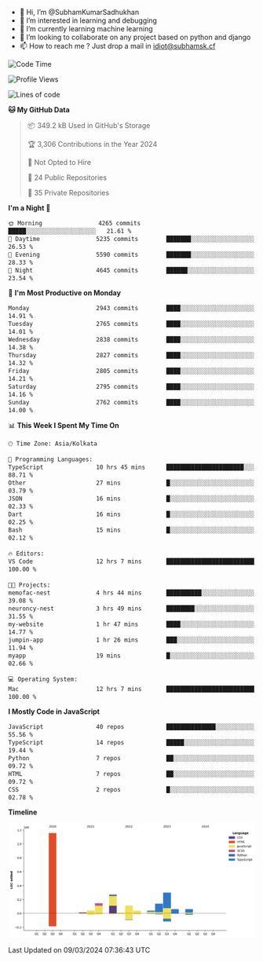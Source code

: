 - 👋 Hi, I’m @SubhamKumarSadhukhan
- 👀 I’m interested in learning and debugging
- 🌱 I’m currently learning machine learning
- 💞️ I’m looking to collaborate on any project based on python and django
- 📫 How to reach me ?
      Just drop a mail in idiot@subhamsk.cf

<!---
SubhamKumarSadhukhan/SubhamKumarSadhukhan is a ✨ special ✨ repository because its `README.md` (this file) appears on your GitHub profile.
You can click the Preview link to take a look at your changes.
--->


<!--START_SECTION:waka-->
![Code Time](http://img.shields.io/badge/Code%20Time-1%2C986%20hrs%2042%20mins-blue)

![Profile Views](http://img.shields.io/badge/Profile%20Views-30-blue)

![Lines of code](https://img.shields.io/badge/From%20Hello%20World%20I%27ve%20Written-2.4%20million%20lines%20of%20code-blue)

**🐱 My GitHub Data** 

> 📦 349.2 kB Used in GitHub's Storage 
 > 
> 🏆 3,306 Contributions in the Year 2024
 > 
> 🚫 Not Opted to Hire
 > 
> 📜 24 Public Repositories 
 > 
> 🔑 35 Private Repositories 
 > 
**I'm a Night 🦉** 

```text
🌞 Morning                4265 commits        █████░░░░░░░░░░░░░░░░░░░░   21.61 % 
🌆 Daytime                5235 commits        ███████░░░░░░░░░░░░░░░░░░   26.53 % 
🌃 Evening                5590 commits        ███████░░░░░░░░░░░░░░░░░░   28.33 % 
🌙 Night                  4645 commits        ██████░░░░░░░░░░░░░░░░░░░   23.54 % 
```
📅 **I'm Most Productive on Monday** 

```text
Monday                   2943 commits        ████░░░░░░░░░░░░░░░░░░░░░   14.91 % 
Tuesday                  2765 commits        ████░░░░░░░░░░░░░░░░░░░░░   14.01 % 
Wednesday                2838 commits        ████░░░░░░░░░░░░░░░░░░░░░   14.38 % 
Thursday                 2827 commits        ████░░░░░░░░░░░░░░░░░░░░░   14.32 % 
Friday                   2805 commits        ████░░░░░░░░░░░░░░░░░░░░░   14.21 % 
Saturday                 2795 commits        ████░░░░░░░░░░░░░░░░░░░░░   14.16 % 
Sunday                   2762 commits        ████░░░░░░░░░░░░░░░░░░░░░   14.00 % 
```


📊 **This Week I Spent My Time On** 

```text
🕑︎ Time Zone: Asia/Kolkata

💬 Programming Languages: 
TypeScript               10 hrs 45 mins      ██████████████████████░░░   88.71 % 
Other                    27 mins             █░░░░░░░░░░░░░░░░░░░░░░░░   03.79 % 
JSON                     16 mins             █░░░░░░░░░░░░░░░░░░░░░░░░   02.33 % 
Dart                     16 mins             █░░░░░░░░░░░░░░░░░░░░░░░░   02.25 % 
Bash                     15 mins             █░░░░░░░░░░░░░░░░░░░░░░░░   02.12 % 

🔥 Editors: 
VS Code                  12 hrs 7 mins       █████████████████████████   100.00 % 

🐱‍💻 Projects: 
memofac-nest             4 hrs 44 mins       ██████████░░░░░░░░░░░░░░░   39.08 % 
neuroncy-nest            3 hrs 49 mins       ████████░░░░░░░░░░░░░░░░░   31.55 % 
my-website               1 hr 47 mins        ████░░░░░░░░░░░░░░░░░░░░░   14.77 % 
jumpin-app               1 hr 26 mins        ███░░░░░░░░░░░░░░░░░░░░░░   11.94 % 
myapp                    19 mins             █░░░░░░░░░░░░░░░░░░░░░░░░   02.66 % 

💻 Operating System: 
Mac                      12 hrs 7 mins       █████████████████████████   100.00 % 
```

**I Mostly Code in JavaScript** 

```text
JavaScript               40 repos            ██████████████░░░░░░░░░░░   55.56 % 
TypeScript               14 repos            █████░░░░░░░░░░░░░░░░░░░░   19.44 % 
Python                   7 repos             ██░░░░░░░░░░░░░░░░░░░░░░░   09.72 % 
HTML                     7 repos             ██░░░░░░░░░░░░░░░░░░░░░░░   09.72 % 
CSS                      2 repos             █░░░░░░░░░░░░░░░░░░░░░░░░   02.78 % 
```



**Timeline**

![Lines of Code chart](https://raw.githubusercontent.com/SubhamKumarSadhukhan/SubhamKumarSadhukhan/main/assets/bar_graph.png)


 Last Updated on 09/03/2024 07:36:43 UTC
<!--END_SECTION:waka-->

